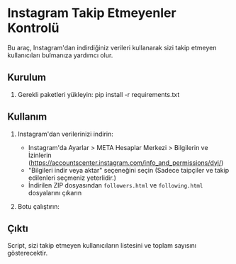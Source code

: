 # Instagram Takip Etmeyenler Kontrolü

Bu araç, Instagram'dan indirdiğiniz verileri kullanarak sizi takip etmeyen kullanıcıları bulmanıza yardımcı olur.

## Kurulum

1. Gerekli paketleri yükleyin:
pip install -r requirements.txt

## Kullanım

1. Instagram'dan verilerinizi indirin:
   - Instagram'da Ayarlar > META Hesaplar Merkezi > Bilgilerin ve İzinlerin (https://accountscenter.instagram.com/info_and_permissions/dyi/)
   - "Bilgileri indir veya aktar" seçeneğini seçin (Sadece taipçiler ve takip edilenleri seçmeniz yeterlidir.)
   - İndirilen ZIP dosyasından `followers.html` ve `following.html` dosyalarını çıkarın

2. Botu çalıştırın:


## Çıktı

Script, sizi takip etmeyen kullanıcıların listesini ve toplam sayısını gösterecektir. 
